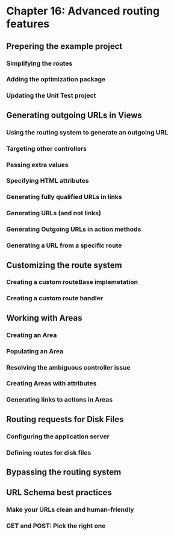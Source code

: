 # Chapter 16: Advanced routing features

## Prepering the example project
### Simplifying the routes
### Adding the optimization package
### Updating the Unit Test project

## Generating outgoing URLs in Views
### Using the routing system to generate an outgoing URL
### Targeting other controllers
### Passing extra values
### Specifying HTML attributes
### Generating fully qualified URLs in links
### Generating URLs (and not links)
### Generating Outgoing URLs in action methods
### Generating a URL from a specific route

## Customizing the route system
### Creating a custom routeBase implemetation
### Creating a custom route handler

## Working with Areas
### Creating an Area
### Populating an Area
### Resolving the ambiguous controller issue
### Creating Areas with attributes
### Generating links to actions in Areas

## Routing requests for Disk Files
### Configuring the application server
### Defining routes for disk files

## Bypassing the routing system

## URL Schema best practices
### Make your URLs clean and human-friendly
### GET and POST: Pick the right one

